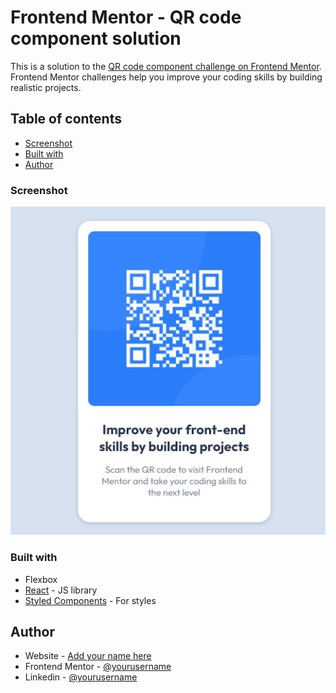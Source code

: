 # Frontend Mentor - QR code component solution

This is a solution to the [QR code component challenge on Frontend Mentor](https://www.frontendmentor.io/challenges/qr-code-component-iux_sIO_H). Frontend Mentor challenges help you improve your coding skills by building realistic projects. 

## Table of contents

- [Screenshot](#screenshot)
- [Built with](#built-with)
- [Author](#author)

### Screenshot

![](./public/screenshot.jpg)

### Built with

- Flexbox
- [React](https://reactjs.org/) - JS library
- [Styled Components](https://styled-components.com/) - For styles

## Author

- Website - [Add your name here](https://www.your-site.com)
- Frontend Mentor - [@yourusername](https://www.frontendmentor.io/profile/yourusername)
- Linkedin - [@yourusername](https://www.linkledin.com/yourusername)
